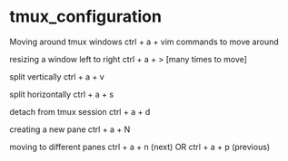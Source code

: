 # tmux_configuration

Moving around tmux windows
ctrl + a + vim commands to move around

resizing a window left to right
ctrl + a + > [many times to move]

split vertically
ctrl + a + v

split horizontally
ctrl + a + s

detach from tmux session
ctrl + a + d

creating a new pane
ctrl + a + N

moving to different panes
ctrl + a + n (next) OR ctrl + a + p (previous)
